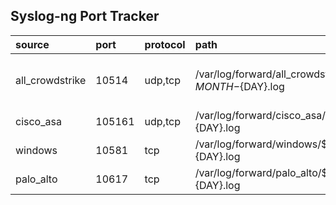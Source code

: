 ## Syslog-ng Port Tracker
| source          | port   | protocol   | path                                                                                 | apps                                          | comment                              | origin                                                                                                        |
|:----------------|:-------|:-----------|:-------------------------------------------------------------------------------------|:----------------------------------------------|:-------------------------------------|:--------------------------------------------------------------------------------------------------------------|
| all_crowdstrike | 10514  | udp,tcp    | /var/log/forward/all_crowdstrike/${HOST}/all_crowdstrike_${YEAR}-${MONTH}-${DAY}.log | all_crowdstrike_inputs, all_crowdstrike_props | crowdstrike logs found in ticket1234 | [Link](https://github.com/objectbased/readme-tester/blob/main/syslog-ng/conf.d/integrations/crowdstrike.conf) |
| cisco_asa       | 105161 | udp,tcp    | /var/log/forward/cisco_asa/${HOST}/cisco_asa_${YEAR}-${MONTH}-${DAY}.log             | cisco_asa_inputs                              | put info here                        | [Link](https://github.com/objectbased/readme-tester/blob/main/syslog-ng/conf.d/integrations/cisco.conf)       |
| windows         | 10581  | tcp        | /var/log/forward/windows/${HOST}/windows_${YEAR}-${MONTH}-${DAY}.log                 | all_windows_inputs                            | windows data feed                    | [Link](https://github.com/objectbased/readme-tester/blob/main/syslog-ng/conf.d/integrations/windows.conf)     |
| palo_alto       | 10617  | tcp        | /var/log/forward/palo_alto/${HOST}/palo_alto_${YEAR}-${MONTH}-${DAY}.log             | all_palo_inputs                               | palo alto data                       | [Link](https://github.com/objectbased/readme-tester/blob/main/syslog-ng/conf.d/integrations/palo.conf)        |